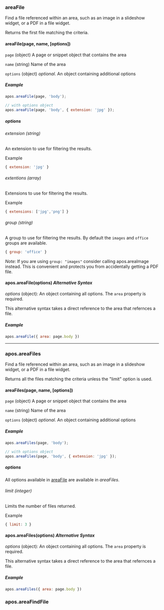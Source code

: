 
### areaFile

Find a file referenced within an area, such as an image in a slideshow widget,
or a PDF in a file widget.

Returns the first file matching the criteria.

#### areaFile(page, name, [options])

`page` (object) A page or snippet object that contains the area

`name` (string) Name of the area

`options` (object) *optional*. An object containing additional options

##### Example

```javascript
apos.areaFile(page, 'body');

// with options object
apos.areaFile(page, 'body', { extension: 'jpg' });
```
##### options

###### extension (string)

An extension to use for filtering the results.

Example

```javascript
{ extension: 'jpg' }
```

###### extentions (array)

Extensions to use for filtering the results.

Example

```javascript
{ extensions: ['jpg','png'] }
```

###### group (string)

A group to use for filtering the results. By default the `images` and `office` groups
are available.

```javascript
{ group: 'office' }
```

*Note:* If you are using `group: "images"` consider calling apos.areaImage instead.
This is convenient and protects you from accidentally getting a PDF file.

#### apos.areaFile(options) *Alternative Syntax*

*options* (object): An object containing all options. The `area` property is required.

This alternative syntax takes a direct reference to the area that refernces a file. 

##### Example

```javascript
apos.areaFile({ area: page.body })
```


* * * 



### apos.areaFiles

Find a file referenced within an area, such as an image in a slideshow widget,
or a PDF in a file widget.

Returns all the files matching the criteria unless the "limit" option is used.

#### areaFiles(page, name, [options])

`page` (object) A page or snippet object that contains the area

`name` (string) Name of the area

`options` (object) *optional*. An object containing additional options

##### Example

```javascript
apos.areaFiles(page, 'body');

// with options object
apos.areaFiles(page, 'body', { extension: 'jpg' });
```
##### options

All options available in [areaFile](#area-file) are available in _areaFiles_.

###### limit (integer)

Limits the number of files returned.

Example

```javascript
{ limit: 3 }
```

#### apos.areaFiles(options) *Alternative Syntax*

*options* (object): An object containing all options. The `area` property is required.

This alternative syntax takes a direct reference to the area that refernces a file. 

##### Example

```javascript
apos.areaFiles({ area: page.body })
```

### apos.areaFindFile


